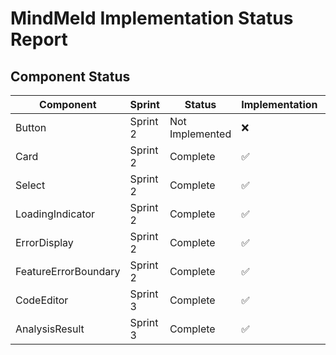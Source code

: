 # MindMeld Implementation Status Report

## Component Status

| Component | Sprint | Status | Implementation | Tests | Documentation |
|-----------|--------|--------|----------------|-------|---------------|
| Button | Sprint 2 | Not Implemented | ❌ | ❌ | ❌ |
| Card | Sprint 2 | Complete | ✅ | ✅ | ✅ |
| Select | Sprint 2 | Complete | ✅ | ✅ | ✅ |
| LoadingIndicator | Sprint 2 | Complete | ✅ | ✅ | ✅ |
| ErrorDisplay | Sprint 2 | Complete | ✅ | ✅ | ✅ |
| FeatureErrorBoundary | Sprint 2 | Complete | ✅ | ✅ | ✅ |
| CodeEditor | Sprint 3 | Complete | ✅ | ✅ | ✅ |
| AnalysisResult | Sprint 3 | Complete | ✅ | ✅ | ✅ |
